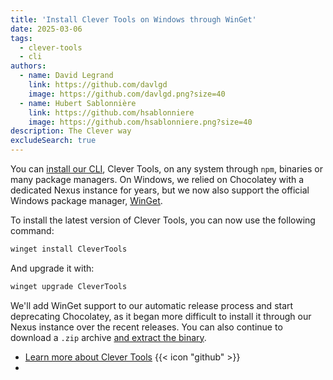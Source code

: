 ```yaml
---
title: 'Install Clever Tools on Windows through WinGet'
date: 2025-03-06
tags:
  - clever-tools
  - cli
authors:
  - name: David Legrand
    link: https://github.com/davlgd
    image: https://github.com/davlgd.png?size=40
  - name: Hubert Sablonnière
    link: https://github.com/hsablonniere
    image: https://github.com/hsablonniere.png?size=40
description: The Clever way
excludeSearch: true
---
```


You can [install our CLI](https://github.com/CleverCloud/clever-tools/blob/master/docs/setup-systems.md#how-to-install-clever-tools), Clever Tools, on any system through `npm`, binaries or many package managers.  On Windows, we relied on Chocolatey with a dedicated Nexus instance for years, but we now also support the official Windows package manager, [WinGet](https://github.com/microsoft/winget-cli).

To install the latest version of Clever Tools, you can now use the following command:

```bash
winget install CleverTools
```

And upgrade it with:

```bash
winget upgrade CleverTools
```

We'll add WinGet support to our automatic release process and start deprecating Chocolatey, as it began more difficult to install it through our Nexus instance over the recent releases. You can also continue to download a `.zip` archive [and extract the binary](https://github.com/CleverCloud/clever-tools/blob/master/docs/setup-systems.md#binary-zip).

- [Learn more about Clever Tools](https://github.com/CleverCloud/clever-tools) {{< icon "github" >}}
-